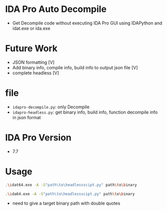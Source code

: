 # IDA Pro Auto Decompile
- Get Decompile code without executing IDA Pro GUI using IDAPython and idat.exe or ida.exe

# Future Work
- JSON formatting [V]
- Add binary info, compile info, build info to output json file [V]
- complete headless [V]

# file
- `idapro-decompile.py`: only Decompile
- `idapro-headless.py`: get binary info, build info, function decompile info in json format

# IDA Pro Version
- 7.7

# Usage
```bash
.\idat64.exe -A -S"path\to\headlessscipt.py" path\to\binary
```
```bash
.\ida64.exe -A -S"path\to\headlessscipt.py" path\to\binary
```
- need to give a target binary path with double quotes
